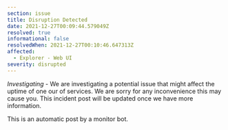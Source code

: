 ```yaml
---
section: issue
title: Disruption Detected
date: 2021-12-27T00:09:44.579049Z
resolved: true
informational: false
resolvedWhen: 2021-12-27T00:10:46.647313Z
affected:
  - Explorer - Web UI
severity: disrupted
---
```

*Investigating* - We are investigating a potential issue that might affect the uptime of one our of services. We are sorry for any inconvenience this may cause you. This incident post will be updated once we have more information.

This is an automatic post by a monitor bot.
        